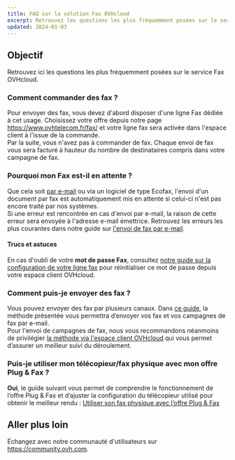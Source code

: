 ```yaml
---
title: FAQ sur la solution Fax OVHcloud
excerpt: Retrouvez les questions les plus fréquemment posées sur le service Fax OVHcloud
updated: 2024-01-03
---
```


## Objectif

Retrouvez ici les questions les plus fréquemment posées sur le service Fax OVHcloud.

### Comment commander des fax ?

Pour envoyer des fax, vous devez d'abord disposer d'une ligne Fax dédiée à cet usage. Choisissez votre offre depuis notre page <https://www.ovhtelecom.fr/fax/> et votre ligne fax sera activée dans l'espace client à l'issue de la commande.<br>
Par la suite, vous n'avez pas à commander de fax. Chaque envoi de fax vous sera facturé à hauteur du nombre de destinataires compris dans votre campagne de fax.

### Pourquoi mon Fax est-il en attente ?

Que cela soit [par e-mail](envoyer_des_fax_et_creer_des_campagnes_par_e_mail1.) ou via un logiciel de type Ecofax, l'envoi d'un document par fax est automatiquement mis en attente si celui-ci n'est pas encore traité par nos systèmes.<br>
Si une erreur est rencontrée en cas d'envoi par e-mail, la raison de cette erreur sera envoyée à l'adresse e-mail émettrice. Retrouvez les erreurs les plus courantes dans notre guide sur [l'envoi de fax par e-mail](envoyer_des_fax_et_creer_des_campagnes_par_e_mail#errors.).

#### Trucs et astuces

En cas d'oubli de votre **mot de passe Fax**, consultez [notre guide sur la configuration de votre ligne fax](configuration_fax_espace_client1.) pour réinitialiser ce mot de passe depuis votre espace client OVHcloud.

### Comment puis-je envoyer des fax ?

Vous pouvez envoyer des fax par plusieurs canaux. Dans [ce guide](envoyer_des_fax_et_creer_des_campagnes_par_e_mail1.), la méthode présentée vous permettra d’envoyer vos fax et vos campagnes de fax par e-mail.<br>
Pour l'envoi de campagnes de fax, nous vous recommandons néanmoins de privilégier [la méthode via l'espace client OVHcloud](envoyer_une_campagne_de_fax_via_le_manager1.) qui vous permet d’assurer un meilleur suivi du déroulement. 

### Puis-je utiliser mon télécopieur/fax physique avec mon offre Plug & Fax ?

**Oui**, le guide suivant vous permet de comprendre le fonctionnement de l’offre Plug & Fax et d’ajuster la configuration du télécopieur utilisé pour obtenir le meilleur rendu : [Utiliser son fax physique avec l’offre Plug & Fax](utiliser_son_fax_physique_avec_l_offre_plug_and_fax1.)

## Aller plus loin

Échangez avec notre communauté d'utilisateurs sur <https://community.ovh.com>.